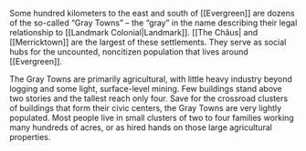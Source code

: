 Some hundred kilometers to the east and south of [[Evergreen]] are dozens of the so-called “Gray Towns” – the “gray” in the name describing their legal relationship to [[Landmark Colonial|Landmark]]. [[The Châus| and [[Merricktown]] are the largest of these settlements. They serve as social hubs for the uncounted, noncitizen population that lives around [[Evergreen]].

The Gray Towns are primarily agricultural, with little heavy industry beyond logging and some light, surface-level mining. Few buildings stand above two stories and the tallest reach only four. Save for the crossroad clusters of buildings that form their civic centers, the Gray Towns are very lightly populated. Most people live in small clusters of two to four families working many hundreds of acres, or as hired hands on those large agricultural properties.